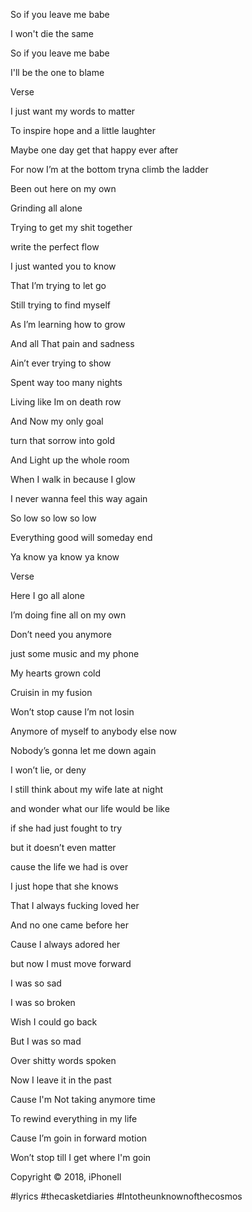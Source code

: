 So if you leave me babe

I won't die the same

So if you leave me babe

I'll be the one to blame

Verse

I just want my words to matter

To inspire hope and a little laughter

Maybe one day get that happy ever after

For now I’m at the bottom tryna climb the ladder

Been out here on my own

Grinding all alone

Trying to get my shit together

write the perfect flow

I just wanted you to know

That I’m trying to let go

Still trying to find myself

As I’m learning how to grow

And all That pain and sadness

Ain’t ever trying to show

Spent way too many nights

Living like Im on death row

And Now my only goal

turn that sorrow into gold

And Light up the whole room

When I walk in because I glow

I never wanna feel this way again

So low so low so low

Everything good will someday end

Ya know ya know ya know

Verse

Here I go all alone

I’m doing fine all on my own

Don’t need you anymore

just some music and my phone

My hearts grown cold

Cruisin in my fusion

Won’t stop cause I’m not losin

Anymore of myself to anybody else now

Nobody’s gonna let me down again

I won’t lie, or deny

l still think about my wife late at night

and wonder what our life would be like

if she had just fought to try

but it doesn’t even matter

cause the life we had is over

I just hope that she knows

That I always fucking loved her

And no one came before her

Cause I always adored her

but now I must move forward

I was so sad

I was so broken

Wish I could go back

But I was so mad

Over shitty words spoken

Now I leave it in the past

Cause I'm Not taking anymore time

To rewind everything in my life

Cause I’m goin in forward motion

Won’t stop till I get where I'm goin

Copyright © 2018, iPhonell


#lyrics #thecasketdiaries #Intotheunknownofthecosmos 